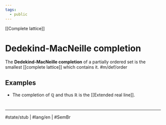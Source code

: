 ```yaml
---
tags:
  - public
---
```

[[Complete lattice]]
# Dedekind-MacNeille completion

The **Dedekind-MacNeille completion** of a partially ordered set is the smallest [[complete lattice]] which contains it. #m/def/order 

## Examples

- The completion of $\mathbb{Q}$ and thus $\mathbb{R}$ is the [[Extended real line]].

#
---
#state/stub | #lang/en | #SemBr
